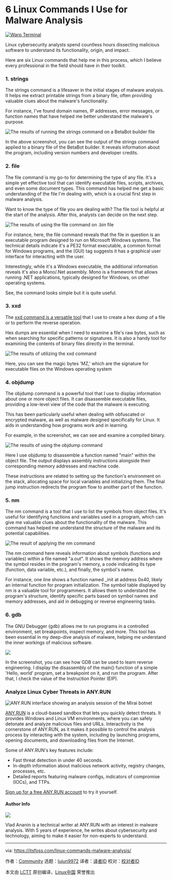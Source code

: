 [#]: subject: "6 Linux Commands I Use for Malware Analysis"
[#]: via: "https://itsfoss.com/linux-commands-malware-analysis/"
[#]: author: "Community https://itsfoss.com/author/community/"
[#]: collector: "lujun9972/lctt-scripts-1705972010"
[#]: translator: " "
[#]: reviewer: " "
[#]: publisher: " "
[#]: url: " "

6 Linux Commands I Use for Malware Analysis
======

[![Warp Terminal][1]][2]

Linux cybersecurity analysts spend countless hours dissecting malicious software to understand its functionality, origin, and impact.

Here are six Linux commands that help me in this process, which I believe every professional in the field should have in their toolkit.

### 1\. strings

The strings command is a lifesaver in the initial stages of malware analysis. It helps me extract printable strings from a binary file, often providing valuable clues about the malware's functionality.

For instance, I've found domain names, IP addresses, error messages, or function names that have helped me better understand the malware's purpose.

![The results of running the strings command on a BetaBot builder file][3]

In the above screenshot, you can see the output of the strings command applied to a binary file of the BetaBot builder. It reveals information about the program, including version numbers and developer credits.

### 2\. file

The file command is my go-to for determining the type of any file. It's a simple yet effective tool that can identify executable files, scripts, archives, and even some document types. This command has helped me get a basic understanding of the file I'm dealing with, which is a crucial first step in malware analysis.

Want to know the type of file you are dealing with? The file tool is helpful at the start of the analysis. After this, analysts can decide on the next step.

![The results of using the file command on .bin file][4]

For instance, here, the file command reveals that the file in question is an executable program designed to run on Microsoft Windows systems. The technical details indicate it's a PE32 format executable, a common format for Windows programs, and the (GUI) tag suggests it has a graphical user interface for interacting with the user.

Interestingly, while it's a Windows executable, the additional information reveals it's also a Mono/.Net assembly. Mono is a framework that allows running .NET applications, typically designed for Windows, on other operating systems.

See, the command looks simple but it is quite useful.

### 3\. xxd

The [xxd command is a versatile tool][5] that I use to create a hex dump of a file or to perform the reverse operation.

Hex dumps are essential when I need to examine a file's raw bytes, such as when searching for specific patterns or signatures. It is also a handy tool for examining the contents of binary files directly in the terminal.

![The results of utilizing the xxd command][6]

Here, you can see the magic bytes 'MZ,' which are the signature for executable files on the Windows operating system

### 4\. objdump

The objdump command is a powerful tool that I use to display information about one or more object files. It can disassemble executable files, providing a low-level view of the code that the malware is executing.

This has been particularly useful when dealing with obfuscated or encrypted malware, as well as malware designed specifically for Linux. It aids in understanding how programs work and in learning.

For example, in the screenshot, we can see and examine a compiled binary.

![The results of using the objdump command][7]

Here I use objdump to disassemble a function named "main" within the object file. The output displays assembly instructions alongside their corresponding memory addresses and machine code.

These instructions are related to setting up the function's environment on the stack, allocating space for local variables and initializing them. The final jump instruction redirects the program flow to another part of the function.

### 5\. nm

The nm command is a tool that I use to list the symbols from object files. It's useful for identifying functions and variables used in a program, which can give me valuable clues about the functionality of the malware. This command has helped me understand the structure of the malware and its potential capabilities.

![The result of applying the nm command][8]

The nm command here reveals information about symbols (functions and variables) within a file named "a.out". It shows the memory address where the symbol resides in the program's memory, a code indicating its type (function, data variable, etc.), and finally, the symbol's name.

For instance, one line shows a function named _init at address 0x40, likely an internal function for program initialization. The symbol table displayed by nm is a valuable tool for programmers. It allows them to understand the program's structure, identify specific parts based on symbol names and memory addresses, and aid in debugging or reverse engineering tasks.

### 6\. gdb

The GNU Debugger (gdb) allows me to run programs in a controlled environment, set breakpoints, inspect memory, and more. This tool has been essential in my deep-dive analysis of malware, helping me understand the inner workings of malicious software.

![][9]

In the screenshot, you can see how GDB can be used to learn reverse engineering. I display the disassembly of the main() function of a simple 'Hello, world' program, set a breakpoint on it, and run the program. After that, I check the value of the Instruction Pointer (EIP).

### Analyze Linux Cyber Threats in ANY.RUN

![ANY.RUN interface showing an analysis session of the Mirai botnet][10]

[ANY.RUN][11] is a cloud-based sandbox that lets you quickly detect threats. It provides Windows and Linux VM environments, where you can safely detonate and analyze malicious files and URLs. Interactivity is the cornerstone of ANY.RUN, as it makes it possible to control the analysis process by interacting with the system, including by launching programs, opening documents, and downloading files from the Internet.

Some of ANY.RUN's key features include:

  * Fast threat detection in under 40 seconds.
  * In-depth information about malicious network activity, registry changes, processes, etc.
  * Detailed reports featuring malware configs, indicators of compromise (IOCs), and TTPs.



[Sign up for a free ANY.RUN account][12] to try it yourself.

#### Author Info

![][13]

Vlad Ananin is a technical writer at ANY.RUN with an interest in malware analysis. With 5 years of experience, he writes about cybersecurity and technology, aiming to make it easier for non-experts to understand.

--------------------------------------------------------------------------------

via: https://itsfoss.com/linux-commands-malware-analysis/

作者：[Community][a]
选题：[lujun9972][b]
译者：[译者ID](https://github.com/译者ID)
校对：[校对者ID](https://github.com/校对者ID)

本文由 [LCTT](https://github.com/LCTT/TranslateProject) 原创编译，[Linux中国](https://linux.cn/) 荣誉推出

[a]: https://itsfoss.com/author/community/
[b]: https://github.com/lujun9972
[1]: https://itsfoss.com/assets/images/warp-terminal.webp
[2]: https://www.warp.dev?utm_source=its_foss&utm_medium=display&utm_campaign=linux_launch
[3]: https://itsfoss.com/content/images/2024/05/strings-linux-command-for-malware-analysis.png
[4]: https://itsfoss.com/content/images/2024/05/file-linux-command-for-malware-analysis.png
[5]: https://linuxhandbook.com/xxd-command/
[6]: https://itsfoss.com/content/images/2024/05/xxd-linux-command-for-malware-analysis.png
[7]: https://itsfoss.com/content/images/2024/05/objdump-linux-command-for-malware-analysis.png
[8]: https://itsfoss.com/content/images/2024/05/nm-linux-command-for-malware-analysis.png
[9]: https://itsfoss.com/content/images/2024/05/gdb-linux-command-for-malware-analysis.png
[10]: https://itsfoss.com/content/images/2024/05/using-any-run-for-malware-analysis-linux.png
[11]: https://any.run/
[12]: https://app.any.run/?utm_source=itsfoss&utm_medium=article&utm_campaign=6essentiallinux&utm_content=register&utm_term=230524#register
[13]: https://cloudtweaks.com/wp-content/uploads/2024/04/vlad.jpeg
